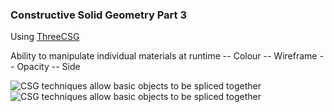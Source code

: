 ### Constructive Solid Geometry Part 3

Using [ThreeCSG](https://github.com/chandlerprall/ThreeCSG)

Ability to manipulate individual materials at runtime
-- Colour
-- Wireframe
-- Opacity
-- Side

![CSG techniques allow basic objects to be spliced together](./content/blog/2014/06/03-constructive-solid-geometry.png)
![CSG techniques allow basic objects to be spliced together](./content/blog/2014/06/03-constructive-solid-geometry-2.png)
